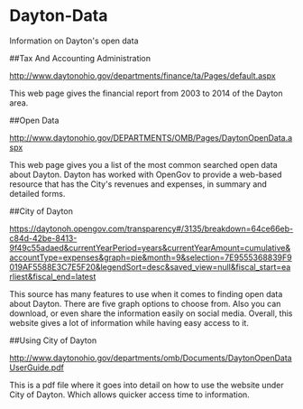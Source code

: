 # Dayton-Data
Information on Dayton's open data

##Tax And Accounting Administration 

http://www.daytonohio.gov/departments/finance/ta/Pages/default.aspx

This web page gives the financial report from 2003 to 2014 of the Dayton area. 

##Open Data

http://www.daytonohio.gov/DEPARTMENTS/OMB/Pages/DaytonOpenData.aspx

This web page gives you a list of the most common searched open data about Dayton.  Dayton has worked with OpenGov to provide a web-based resource that has the City's revenues and expenses, in summary and detailed forms. 

##City of Dayton

https://daytonoh.opengov.com/transparency#/3135/breakdown=64ce66eb-c84d-42be-8413-9f49c55adaed&currentYearPeriod=years&currentYearAmount=cumulative&accountType=expenses&graph=pie&month=9&selection=7E9555368839F9019AF5588E3C7E5F20&legendSort=desc&saved_view=null&fiscal_start=earliest&fiscal_end=latest

This source has many features to use when it comes to finding open data about Dayton. There are five graph options to choose from. Also you can download, or even share the information easily on social media. Overall, this website gives a lot of information while having easy access to it. 

##Using City of Dayton

http://www.daytonohio.gov/departments/omb/Documents/DaytonOpenDataUserGuide.pdf

This is a pdf file where it goes into detail on how to use the website under City of Dayton. Which allows quicker access time to information. 

